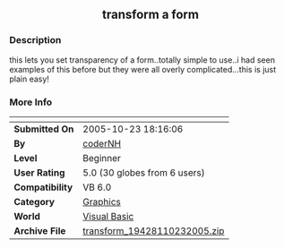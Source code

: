 ﻿<div align="center">

## transform a form


</div>

### Description

this lets you set transparency of a form..totally simple to use..i had seen examples of this before but they were all overly complicated...this is just plain easy!
 
### More Info
 


<span>             |<span>
---                |---
**Submitted On**   |2005-10-23 18:16:06
**By**             |[coderNH](https://github.com/Planet-Source-Code/PSCIndex/blob/master/ByAuthor/codernh.md)
**Level**          |Beginner
**User Rating**    |5.0 (30 globes from 6 users)
**Compatibility**  |VB 6\.0
**Category**       |[Graphics](https://github.com/Planet-Source-Code/PSCIndex/blob/master/ByCategory/graphics__1-46.md)
**World**          |[Visual Basic](https://github.com/Planet-Source-Code/PSCIndex/blob/master/ByWorld/visual-basic.md)
**Archive File**   |[transform\_19428110232005\.zip](https://github.com/Planet-Source-Code/codernh-transform-a-form__1-63005/archive/master.zip)








